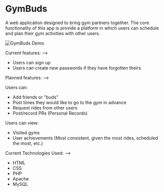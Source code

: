 # GymBuds

A web application designed to bring gym partners together. 
The core functionality of this app is provide a platform in which users can schedule and plan their gym activities with other users.

![GymBuds Demo](demos/GymBudsCreateAccount.gif)

Current features: -->
  - Users can sign up
  - Users can create new passwords if they have forgotten theirs

Planned features: -->

  Users can:
  - Add friends or "buds" 
  - Post times they would like to go to the gym in advance
  - Request rides from other users
  - Post/record PRs (Personal Records)

  Users can view:
  - Visited gyms
  - User achievements (Most consistent, given the most rides, scheduled the most, etc.)


Current Technologies Used: -->
  - HTML
  - CSS
  - PHP
  - Apache
  - MySQL

